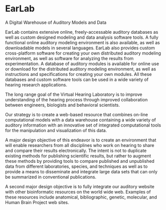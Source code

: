 EarLab
======

A Digital Warehouse of Auditory Models and Data


EarLab contains extensive online, freely-accessable auditory databases as well as custom designed modeling and data analysis software tools. A fully functional online auditory modeling environment is also available, as well as downloadable models in several languages. EarLab also provides custom cross-platform software for creating your own distributed auditory modeling environment, as well as software for analyzing the results from experimentation. A database of auditory modules is available for online use or download for the distributed auditory modeling environment, as well as instructions and specifications for creating your own modules. All these databases and custom software tools can be used in a wide variety of hearing research applications. 

The long range goal of the Virtual Hearing Laboratory is to improve understanding of the hearing process through improved collaboration between engineers, biologists and behavioral scientists.

Our strategy is to create a web-based resource that combines on-line computational models with a data warehouse containing a wide variety of auditory information with an innovative set of integrated computational tools for the manipulation and visualization of this data.

A major design objective of this endeavor is to create an environment that will enable researchers from all disciplines who work on hearing to share and compare their results electronically. The intent is not to duplicate existing methods for publishing scientific results, but rather to augment these methods by providing tools to compare published and unpublished data from different laboratories, species, and techniques as well as to provide a means to disseminate and integrate large data sets that can only be summarized in conventional publications.

A second major design objective is to fully integrate our auditory website with other bioinformatic resources on the world wide web. Examples of these resources include anatomical, bibliographic, genetic, molecular, and Human Brain Project web sites. 
